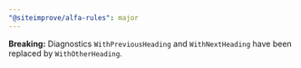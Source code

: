 ```yaml
---
"@siteimprove/alfa-rules": major
---
```


**Breaking:** Diagnostics `WithPreviousHeading` and `WithNextHeading` have been replaced by `WithOtherHeading`.
